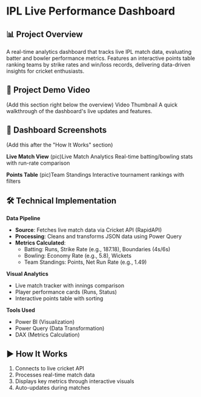 # IPL Live Performance Dashboard  

## 📊 Project Overview  
A real-time analytics dashboard that tracks live IPL match data, evaluating batter and bowler performance metrics. Features an interactive points table ranking teams by strike rates and win/loss records, delivering data-driven insights for cricket enthusiasts.  

## 🎥 Project Demo Video
(Add this section right below the overview)
Video Thumbnail
A quick walkthrough of the dashboard's live updates and features.

## 📸 Dashboard Screenshots
(Add this after the "How It Works" section)

**Live Match View**
(pic)Live Match Analytics
Real-time batting/bowling stats with run-rate comparison

**Points Table**
(pic)Team Standings
Interactive tournament rankings with filters

## 🛠️ Technical Implementation  

**Data Pipeline**  
- **Source**: Fetches live match data via Cricket API (RapidAPI)  
- **Processing**: Cleans and transforms JSON data using Power Query  
- **Metrics Calculated**:  
  - Batting: Runs, Strike Rate (e.g., 187.18), Boundaries (4s/6s)  
  - Bowling: Economy Rate (e.g., 5.8), Wickets  
  - Team Standings: Points, Net Run Rate (e.g., 1.49)  

**Visual Analytics**  
- Live match tracker with innings comparison  
- Player performance cards (Runs, Status)  
- Interactive points table with sorting  

**Tools Used**  
- Power BI (Visualization)  
- Power Query (Data Transformation)  
- DAX (Metrics Calculation)  

## ▶️ How It Works  
1. Connects to live cricket API  
2. Processes real-time match data  
3. Displays key metrics through interactive visuals  
4. Auto-updates during matches  

